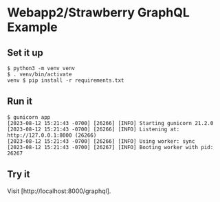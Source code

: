 # Webapp2/Strawberry GraphQL Example

## Set it up

```
$ python3 -m venv venv
$ . venv/bin/activate
venv $ pip install -r requirements.txt
```

## Run it

```
$ gunicorn app
[2023-08-12 15:21:43 -0700] [26266] [INFO] Starting gunicorn 21.2.0
[2023-08-12 15:21:43 -0700] [26266] [INFO] Listening at: http://127.0.0.1:8000 (26266)
[2023-08-12 15:21:43 -0700] [26266] [INFO] Using worker: sync
[2023-08-12 15:21:43 -0700] [26267] [INFO] Booting worker with pid: 26267
```

## Try it

Visit [http://localhost:8000/graphql].